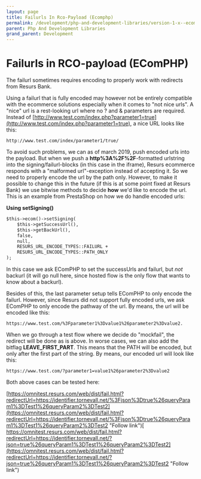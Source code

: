 ```yaml
---
layout: page
title: Failurls In Rco-Payload (Ecomphp)
permalink: /development/php-and-development-libraries/version-1-x--ecomphp-/ecomphp--createpayment--rco-/16056934/
parent: Php And Development Libraries
grand_parent: Development
---
```




# Failurls in RCO-payload (EComPHP) 

The failurl sometimes requires encoding to properly work with redirects
from Resurs Bank.

Using a failurl that is fully encoded may however not be entirely
compatible with the ecommerce solutions especially when it comes to "not
nice urls". A "nice" url is a rest-looking url where no ? and &
parameters are required. Instead
of [http://www.test.com/index.php?parameter1=true](http://www.test.com/index.php?parameter1=true),
a nice URL looks like this:

    http://www.test.com/index/parameter1/true/
To avoid such problems, we can as of march 2019, push encoded urls into
the payload. But when we push a **http%3A%2F%2F**-formatted urlstring
into the signing/failurl-blocks (in this case in the iframe), Resurs
ecommerce responds with a "malformed url"-exception instead of accepting
it. So we need to properly encode the url by the path only. However, to
make it possible to change this in the future (if this is at some point
fixed at Resurs Bank) we use bitwise methods to decide **how** we'd like
to encode the url. This is an example from PrestaShop on how we do
handle encoded urls:

**Using setSigning()**
```xml
$this->ecom()->setSigning(
    $this->getSuccessUrl(),
    $this->getBackUrl(),
    false,
    null,
    RESURS_URL_ENCODE_TYPES::FAILURL +
    RESURS_URL_ENCODE_TYPES::PATH_ONLY
);
```
In this case we ask EComPHP to set the successUrls and failurl, but
*not* backurl (it will go null here, since hosted flow is the only flow
that wants to know about a backurl).

Besides of this, the last parameter setup tells EComPHP to only encode
the failurl. However, since Resurs did not support fully encoded urls,
we ask EComPHP to only encode the pathway of the url. By means, the url
will be encoded like this:

    https://www.test.com/%3Fparameter1%3Dvalue1%26parameter2%3Dvalue2.
When we go through a test flow where we decide do "mockfail", the
redirect will be done as is above. In worse cases, we can also add the
bitflag **LEAVE_FIRST_PART**. This means that the PATH will be encoded,
but only after the first part of the string. By means, our encoded url
will look like this: 

    https://www.test.com/?parameter1=value1%26parameter2%3Dvalue2
Both above cases can be tested here:

[https://omnitest.resurs.com/web/dist/fail.html?redirectUrl=https://identifier.tornevall.net/%3Fjson%3Dtrue%26queryParam1%3DTest1%26queryParam2%3DTest2](https://omnitest.resurs.com/web/dist/fail.html?redirectUrl=https://identifier.tornevall.net/%3Fjson%3Dtrue%26queryParam1%3DTest1%26queryParam2%3DTest2 "Follow link")[  
https://omnitest.resurs.com/web/dist/fail.html?redirectUrl=https://identifier.tornevall.net/?json=true%26queryParam1%3DTest1%26queryParam2%3DTest2](https://omnitest.resurs.com/web/dist/fail.html?redirectUrl=https://identifier.tornevall.net/?json=true%26queryParam1%3DTest1%26queryParam2%3DTest2 "Follow link")

